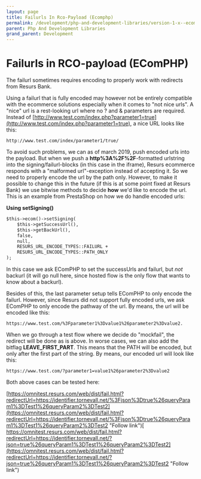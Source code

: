 ```yaml
---
layout: page
title: Failurls In Rco-Payload (Ecomphp)
permalink: /development/php-and-development-libraries/version-1-x--ecomphp-/ecomphp--createpayment--rco-/16056934/
parent: Php And Development Libraries
grand_parent: Development
---
```




# Failurls in RCO-payload (EComPHP) 

The failurl sometimes requires encoding to properly work with redirects
from Resurs Bank.

Using a failurl that is fully encoded may however not be entirely
compatible with the ecommerce solutions especially when it comes to "not
nice urls". A "nice" url is a rest-looking url where no ? and &
parameters are required. Instead
of [http://www.test.com/index.php?parameter1=true](http://www.test.com/index.php?parameter1=true),
a nice URL looks like this:

    http://www.test.com/index/parameter1/true/
To avoid such problems, we can as of march 2019, push encoded urls into
the payload. But when we push a **http%3A%2F%2F**-formatted urlstring
into the signing/failurl-blocks (in this case in the iframe), Resurs
ecommerce responds with a "malformed url"-exception instead of accepting
it. So we need to properly encode the url by the path only. However, to
make it possible to change this in the future (if this is at some point
fixed at Resurs Bank) we use bitwise methods to decide **how** we'd like
to encode the url. This is an example from PrestaShop on how we do
handle encoded urls:

**Using setSigning()**
```xml
$this->ecom()->setSigning(
    $this->getSuccessUrl(),
    $this->getBackUrl(),
    false,
    null,
    RESURS_URL_ENCODE_TYPES::FAILURL +
    RESURS_URL_ENCODE_TYPES::PATH_ONLY
);
```
In this case we ask EComPHP to set the successUrls and failurl, but
*not* backurl (it will go null here, since hosted flow is the only flow
that wants to know about a backurl).

Besides of this, the last parameter setup tells EComPHP to only encode
the failurl. However, since Resurs did not support fully encoded urls,
we ask EComPHP to only encode the pathway of the url. By means, the url
will be encoded like this:

    https://www.test.com/%3Fparameter1%3Dvalue1%26parameter2%3Dvalue2.
When we go through a test flow where we decide do "mockfail", the
redirect will be done as is above. In worse cases, we can also add the
bitflag **LEAVE_FIRST_PART**. This means that the PATH will be encoded,
but only after the first part of the string. By means, our encoded url
will look like this: 

    https://www.test.com/?parameter1=value1%26parameter2%3Dvalue2
Both above cases can be tested here:

[https://omnitest.resurs.com/web/dist/fail.html?redirectUrl=https://identifier.tornevall.net/%3Fjson%3Dtrue%26queryParam1%3DTest1%26queryParam2%3DTest2](https://omnitest.resurs.com/web/dist/fail.html?redirectUrl=https://identifier.tornevall.net/%3Fjson%3Dtrue%26queryParam1%3DTest1%26queryParam2%3DTest2 "Follow link")[  
https://omnitest.resurs.com/web/dist/fail.html?redirectUrl=https://identifier.tornevall.net/?json=true%26queryParam1%3DTest1%26queryParam2%3DTest2](https://omnitest.resurs.com/web/dist/fail.html?redirectUrl=https://identifier.tornevall.net/?json=true%26queryParam1%3DTest1%26queryParam2%3DTest2 "Follow link")

